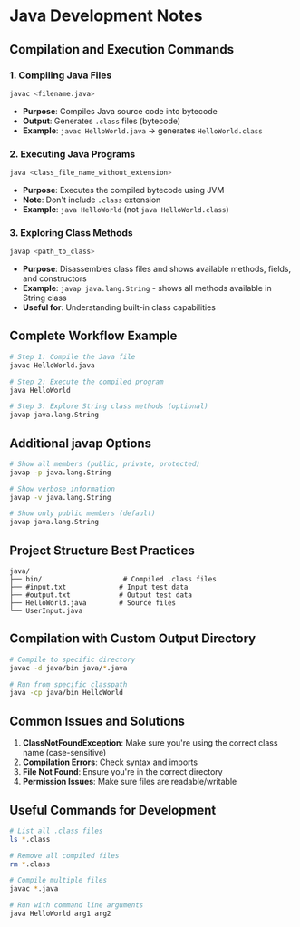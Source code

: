 # Java Development Notes

## Compilation and Execution Commands

### 1. Compiling Java Files
```bash
javac <filename.java>
```
- **Purpose**: Compiles Java source code into bytecode
- **Output**: Generates `.class` files (bytecode)
- **Example**: `javac HelloWorld.java` → generates `HelloWorld.class`

### 2. Executing Java Programs
```bash
java <class_file_name_without_extension>
```
- **Purpose**: Executes the compiled bytecode using JVM
- **Note**: Don't include `.class` extension
- **Example**: `java HelloWorld` (not `java HelloWorld.class`)

### 3. Exploring Class Methods
```bash
javap <path_to_class>
```
- **Purpose**: Disassembles class files and shows available methods, fields, and constructors
- **Example**: `javap java.lang.String` - shows all methods available in String class
- **Useful for**: Understanding built-in class capabilities

## Complete Workflow Example

```bash
# Step 1: Compile the Java file
javac HelloWorld.java

# Step 2: Execute the compiled program
java HelloWorld

# Step 3: Explore String class methods (optional)
javap java.lang.String
```

## Additional javap Options

```bash
# Show all members (public, private, protected)
javap -p java.lang.String

# Show verbose information
javap -v java.lang.String

# Show only public members (default)
javap java.lang.String
```

## Project Structure Best Practices

```
java/
├── bin/                    # Compiled .class files
├── #input.txt             # Input test data
├── #output.txt            # Output test data
├── HelloWorld.java        # Source files
└── UserInput.java
```

## Compilation with Custom Output Directory

```bash
# Compile to specific directory
javac -d java/bin java/*.java

# Run from specific classpath
java -cp java/bin HelloWorld
```

## Common Issues and Solutions

1. **ClassNotFoundException**: Make sure you're using the correct class name (case-sensitive)
2. **Compilation Errors**: Check syntax and imports
3. **File Not Found**: Ensure you're in the correct directory
4. **Permission Issues**: Make sure files are readable/writable

## Useful Commands for Development

```bash
# List all .class files
ls *.class

# Remove all compiled files
rm *.class

# Compile multiple files
javac *.java

# Run with command line arguments
java HelloWorld arg1 arg2
```
